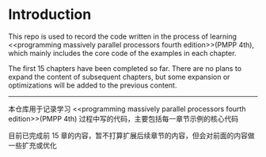 # Introduction

This repo is used to record the code written in the process of learning \<\<programming massively parallel processors fourth edition\>\>(PMPP 4th), which mainly includes the core code of the examples in each chapter.

The first 15 chapters have been completed so far. There are no plans to expand the content of subsequent chapters, but some expansion or optimizations will be added to the previous content.

---

本仓库用于记录学习 \<\<programming massively parallel processors fourth edition\>\>(PMPP 4th) 过程中写的代码，主要包括每一章节示例的核心代码

目前已完成前 15 章的内容，暂不打算扩展后续章节的内容，但会对前面的内容做一些扩充或优化